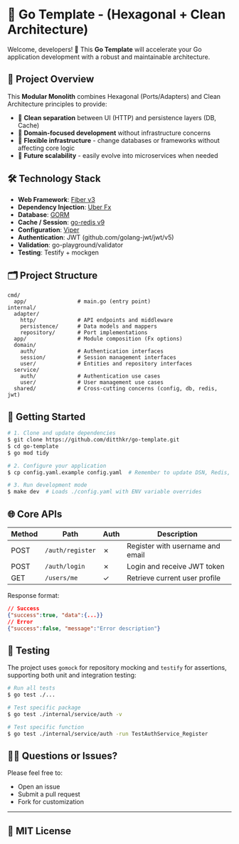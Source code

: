 # 🚀 Go Template - (Hexagonal + Clean Architecture)

Welcome, developers! 👋 This **Go Template** will accelerate your Go application development with a robust and maintainable architecture.

## 💫 Project Overview

This **Modular Monolith** combines Hexagonal (Ports/Adapters) and Clean Architecture principles to provide:

- 🔄 **Clean separation** between UI (HTTP) and persistence layers (DB, Cache)
- 🧠 **Domain-focused development** without infrastructure concerns
- 🔌 **Flexible infrastructure** - change databases or frameworks without affecting core logic
- 🧩 **Future scalability** - easily evolve into microservices when needed

## 🛠️ Technology Stack

- **Web Framework**: [Fiber v3](https://github.com/gofiber/fiber)
- **Dependency Injection**: [Uber Fx](https://github.com/uber-go/fx)
- **Database**: [GORM](https://gorm.io)
- **Cache / Session**: [go-redis v9](https://github.com/redis/go-redis)
- **Configuration**: [Viper](https://github.com/spf13/viper)
- **Authentication**: JWT (github.com/golang-jwt/jwt/v5)
- **Validation**: go-playground/validator
- **Testing**: Testify + mockgen

## 🗂️ Project Structure

```
cmd/
  app/                # main.go (entry point)
internal/
  adapter/
    http/             # API endpoints and middleware
    persistence/      # Data models and mappers
    repository/       # Port implementations
  app/                # Module composition (Fx options)
  domain/
    auth/             # Authentication interfaces
    session/          # Session management interfaces
    user/             # Entities and repository interfaces
  service/
    auth/             # Authentication use cases
    user/             # User management use cases
  shared/             # Cross-cutting concerns (config, db, redis, jwt)
```

## 🚀 Getting Started

```bash
# 1. Clone and update dependencies
$ git clone https://github.com/ditthkr/go-template.git
$ cd go-template
$ go mod tidy

# 2. Configure your application
$ cp config.yaml.example config.yaml  # Remember to update DSN, Redis, JWT secret

# 3. Run development mode
$ make dev  # Loads ./config.yaml with ENV variable overrides
```

## 🌐 Core APIs

| Method | Path             | Auth | Description |
|--------|------------------|------|-------------|
| POST   | `/auth/register` | ✗    | Register with username and email |
| POST   | `/auth/login`    | ✗    | Login and receive JWT token |
| GET    | `/users/me`      | ✓    | Retrieve current user profile |

Response format:
```json
// Success
{"success":true, "data":{...}}
// Error
{"success":false, "message":"Error description"}
```

## 🧪 Testing

The project uses `gomock` for repository mocking and `testify` for assertions, supporting both unit and integration testing:

```bash
# Run all tests
$ go test ./...

# Test specific package
$ go test ./internal/service/auth -v

# Test specific function
$ go test ./internal/service/auth -run TestAuthService_Register
```

## 🙋‍♀️ Questions or Issues?

Please feel free to:
- Open an issue
- Submit a pull request
- Fork for customization

---
## 📝 MIT License